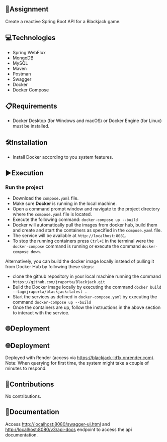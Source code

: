 ## 📄Assignment

Create a reactive Spring Boot API for a Blackjack game.

## 💻Technologies

- Spring WebFlux
- MongoDB
- MySQL
- Maven
- Postman
- Swagger
- Docker
- Docker Compose

## 📋Requirements

- Docker Desktop (for Windows and macOS) or Docker Engine (for Linux) must be installed.

## 🛠️Installation

- Install Docker according to you system features.

## ▶️Execution

### Run the project

- Download the `compose.yaml` file.
- Make sure **Docker** is running in the local machine.
- Open a command prompt window and navigate to the project directory where the `compose.yaml` file is located.
- Execute the following command: `docker-compose up --build`
- Docker will automatically pull the images from docker hub, build them and create and start the containers as specified in the `compose.yaml` file.
- The service will be available at `http://localhost:8081`.
- To stop the running containers press `Ctrl+C` in the terminal were the `docker-compose` command is running or execute the command `docker-compose down`.

Alternatively, you can build the docker image locally instead of pulling it from Docker Hub by following these steps:
- clone the github repository in your local machine running the command `https://github.com/jraporta/Blackjack.git`
- Build the Docker image locally by executing the command `docker build --tag=jraporta/blackjack:latest .`
- Start the services as defined in `docker-compose.yaml` by executing the command `docker-compose up --build`
- Once the containers are up, follow the instructions in the above section to interact with the service.

## 🌐Deployment

## 🌐Deployment

Deployed with Render (access via <https://blackjack-ld1x.onrender.com>).
Note: When querying for first time, the system might take a couple of minutes to respond.

## 🤝Contributions

No contributions.

## 📄Documentation

Access <http://localhost:8080/swagger-ui.html> and <http://localhost:8080/v3/api-docs> endpoint to access the api documentation.
